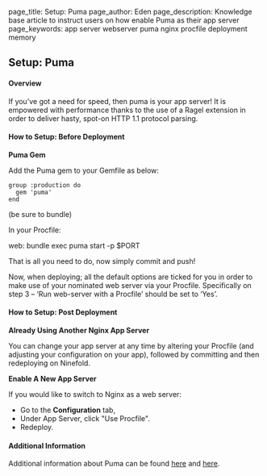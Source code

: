 page_title: Setup: Puma
page_author: Eden
page_description: Knowledge base article to instruct users on how enable Puma as their app server
page_keywords: app server webserver puma nginx procfile deployment memory

## Setup: Puma

#### Overview
If you’ve got a need for speed, then puma is your app server! It is empowered with performance thanks to the use of a Ragel extension in order to deliver hasty, spot-on HTTP 1.1 protocol parsing.

#### How to Setup: Before Deployment

__Puma Gem__

Add the Puma gem to your Gemfile as below:

    group :production do
      gem 'puma'
    end

(be sure to bundle)

In your Procfile:

web: bundle exec puma start -p $PORT

That is all you need to do, now simply commit and push!

Now, when deploying; all the default options are ticked for you in order to make use of your nominated web server via your Procfile. Specifically on step 3 – ‘Run web-server with a Procfile’ should be set to ‘Yes’.

#### How to Setup: Post Deployment

__Already Using Another Nginx App Server__

You can change your app server at any time by altering your Procfile (and adjusting your configuration on your app), followed by committing and then redeploying on Ninefold.

__Enable A New App Server__

If you would like to switch to Nginx as a web server:
- Go to the __Configuration__ tab,
- Under App Server, click "Use Procfile".
- Redeploy.

#### Additional Information

Additional information about Puma can be found
[here]( https://github.com/puma/puma) and
[here]( http://puma.io/).
